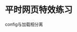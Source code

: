 # 平时网页特效练习

config与加载相分离
<code>
<script  src="require.js"></script>
<script src="require-config.js"></script>
<script> 
   require(['enter']);
</script>
</code>
